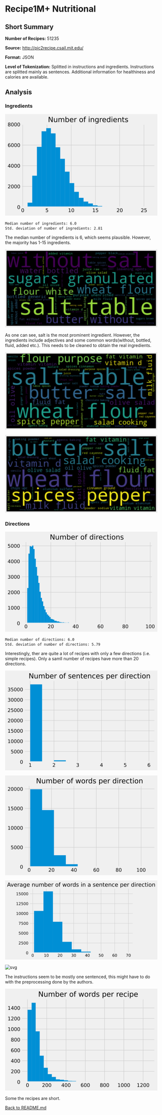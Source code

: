 # Recipe1M+ Nutritional
## Short Summary

**Number of Recipes:** 51235

**Source:** http://pic2recipe.csail.mit.edu/


**Format:** JSON

**Level of Tokenization:** Splitted in instructions and ingredients. Instructions are splitted mainly as sentences. Additional information for healthiness and calories are available.


## Analysis
### Ingredients



![svg](inspection_recipe1m_nutritional_files/inspection_recipe1m_nutritional_4_0.svg)


    Median number of ingredients: 6.0
    Std. deviation of number of ingredients: 2.81


The median number of ingredients is 6, which seems plausible. However, the majority has 1-15 ingredients.


![svg](inspection_recipe1m_nutritional_files/inspection_recipe1m_nutritional_6_1.svg)


As one can see, salt is the most prominent ingredient. However, the ingredients include adjectives and some common words(without, bottled, fluid, added etc.). This needs to be cleaned to obtain the real ingredients.



![svg](inspection_recipe1m_nutritional_files/inspection_recipe1m_nutritional_8_1.svg)



![svg](inspection_recipe1m_nutritional_files/inspection_recipe1m_nutritional_9_1.svg)


### Directions



![svg](inspection_recipe1m_nutritional_files/inspection_recipe1m_nutritional_11_0.svg)


    Median number of directions: 6.0
    Std. deviation of number of directions: 5.79


Interestingly, ther are quite a lot of recipes with only a few directions (i.e. simple recipes). Only a samll number of recipes have more than 20 directions.



![svg](inspection_recipe1m_nutritional_files/inspection_recipe1m_nutritional_13_0.svg)



![svg](inspection_recipe1m_nutritional_files/inspection_recipe1m_nutritional_13_1.svg)



![svg](inspection_recipe1m_nutritional_files/inspection_recipe1m_nutritional_13_2.svg)



![svg](inspection_recipe1m_nutritional_files/inspection_recipe1m_nutritional_13_3.svg)


The instructions seem to be mostly one sentenced, this might have to do with the preprocessing done by the authors.




![svg](inspection_recipe1m_nutritional_files/inspection_recipe1m_nutritional_15_0.svg)


Some the recipes are short.

[Back to README.md](../README.md)